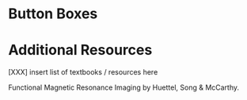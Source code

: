 # Button Boxes


# Additional Resources

[XXX] insert list of textbooks / resources here

Functional Magnetic Resonance Imaging by Huettel, Song & McCarthy.
